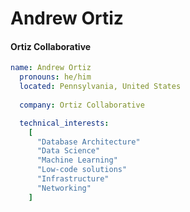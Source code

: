 # Andrew Ortiz 
#### Ortiz Collaborative

```yaml
name: Andrew Ortiz
  pronouns: he/him
  located: Pennsylvania, United States
    
  company: Ortiz Collaborative

  technical_interests:
    [
      "Database Architecture"
      "Data Science"
      "Machine Learning"
      "Low-code solutions"
      "Infrastructure"
      "Networking"
    ]  
```
